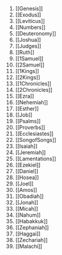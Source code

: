 1. [[Genesis]]
2. [[Exodus]]
3. [[Leviticus]]
4. [[Numbers]]
5. [[Deuteronomy]]
6. [[Joshua]]
7. [[Judges]]
8. [[Ruth]]
9. [[1Samuel]]
10. [[2Samuel]]
11. [[1Kings]]
12. [[2Kings]]
13. [[1Chronicles]]
14. [[2Chronicles]]
15. [[Ezra]]
16. [[Nehemiah]]
17. [[Esther]]
18. [[Job]]
19. [[Psalms]]
20. [[Proverbs]]
21. [[Ecclesiastes]]
22. [[SongofSongs]]
23. [[Isaiah]]
24. [[Jeremiah]]
25. [[Lamentations]]
26. [[Ezekiel]]
27. [[Daniel]]
28. [[Hosea]]
29. [[Joel]]
30. [[Amos]]
31. [[Obadiah]]
32. [[Jonah]]
33. [[Micah]]
34. [[Nahum]]
35. [[Habakkuk]]
36. [[Zephaniah]]
37. [[Haggai]]
38. [[Zechariah]]
39. [[Malachi]]